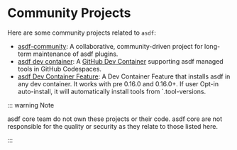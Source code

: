# Community Projects

Here are some community projects related to `asdf`:

- [asdf-community](https://github.com/asdf-community): A collaborative,
  community-driven project for long-term maintenance of asdf plugins.
- [asdf dev container](https://github.com/iloveitaly/asdf-devcontainer): A
  [GitHub Dev Container](https://docs.github.com/en/codespaces/setting-up-your-project-for-codespaces/introduction-to-dev-containers)
  supporting asdf managed tools in GitHub Codespaces.
- [asdf Dev Container Feature](https://github.com/Alegrowin/devcontainer-features/): A Dev Container Feature that installs asdf in any dev container.
  It works with pre 0.16.0 and 0.16.0+. If user Opt-in auto-install, it will automatically install tools from `.tool-versions.

::: warning Note

asdf core team do not own these projects or their code. asdf core are not responsible
for the quality or security as they relate to those listed here.

:::
